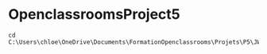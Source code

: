 # OpenclassroomsProject5

```
cd C:\Users\chloe\OneDrive\Documents\FormationOpenclassrooms\Projets\P5\JWDP5
```
